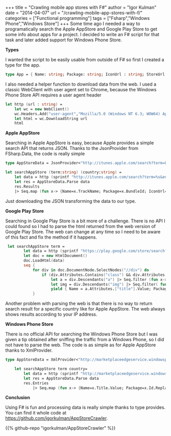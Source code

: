 +++
title = "Crawling mobile app stores with F#"
author = "Igor Kulman"
date = "2014-04-07"
url = "/crawling-mobile-app-stores-with-f/"
categories = ["Functional programming"]
tags = ["Fsharp","Windows Phone","Windows Store"]
+++
Some time ago I needed a way to programatically search the Apple AppStore and Google Play Store to get some info about apps for a project. I decided to write an F# script for that task and later added support for Windows Phone Store.

**Types**

I wanted the script to be easily usable from outside of F# so first I created a type for the app.

```fsharp
type App = { Name: string; Package: string; IconUrl : string; StoreUrl: string}
```

I also needed a helper function to download data from the web. I used a classic WebClient with user agent set to Chrome, because the Windows Phone Store API requires a user agent header

<!--more-->

```fsharp
let http (url : string) =
    let wc = new WebClient()
    wc.Headers.Add("user-agent","Mozilla/5.0 (Windows NT 6.3; WOW64) AppleWebKit/537.36 (KHTML, like Gecko) Chrome/33.0.1750.154 Safari/537.36")
    let html = wc.DownloadString url
    html
```

**Apple AppStore**

Searching in Apple AppStore is easy, because Apple provides a simple search API that returns JSON. Thanks to the JsonProvider from FSharp.Data, the code is really simple

```fsharp
type AppStoreData = JsonProvider<"http://itunes.apple.com/search?term=LEMA&entity=software&country=CZ">

let searchAppStore (term:string) (country:string) =
    let data = http (sprintf "http://itunes.apple.com/search?term=%s&entity=software&country=%s" term country)
    let res = AppStoreData.Parse data
    res.Results
    |> Seq.map (fun x-> {Name=x.TrackName; Package=x.BundleId; IconUrl=x.ArtworkUrl60; StoreUrl = ""})   
```

Just downloading the JSON transforming the data to our type.

**Google Play Store**

Searching in Google Play Store is a bit more of a challenge. There is no API I could found so I had to parse the html returned from the web version of Google Play Store. The web can change at any time so I need to be aware of this fact and fix the method if it happens.

```fsharp
 let searchAppStore term =   
        let data = http (sprintf "https://play.google.com/store/search?q=%s&c=apps&num=100" term)
        let doc = new HtmlDocument()
        doc.LoadHtml(data)        
        seq {
            for div in doc.DocumentNode.SelectNodes("//div") do
                if (div.Attributes.Contains("class") && div.Attributes.["class"].Value="card no-rationale square-cover apps small") then
                    let a = div.Descendants("a") |> Seq.filter (fun x->x.Attributes.Contains("class") && x.Attributes.["class"].Value="title") |> Seq.head
                    let img = div.Descendants("img") |> Seq.filter( fun x->x.Attributes.Contains("class") && x.Attributes.["class"].Value="cover-image") |> Seq.head
                    yield { Name = a.Attributes.["title"].Value; Package = div.Attributes.["data-docid"].Value; IconUrl = img.Attributes.["src"].Value; StoreUrl="https://play.google.com"+a.Attributes.["href"].Value}
            }
```

Another problem with parsing the web is that there is no way to return search result for a specific country like for Apple AppStore. The web always shows results according to your IP address.

**Windows Phone Store**

There is no official API for searching the Windows Phone Store but I was given a tip obtained after sniffing the traffic from a Windows Phone, so I did not have to parse the web. The code is as simple as for Apple AppStore thanks to XmlProvider.

```fsharp
type AppStoreData = XmlProvider<"http://marketplaceedgeservice.windowsphone.com/v8/catalog/apps?os=8.0.10521.0&cc=CZ&lang=en-US&chunkSize=50&q=igor%20kulman">

    let searchAppStore term country=   
        let data = http (sprintf "http://marketplaceedgeservice.windowsphone.com/v8/catalog/apps?os=8.0.10521.0&cc=%s&lang=en-US&chunkSize=50&q=%s" country term)
        let res = AppStoreData.Parse data
        res.Entries
            |> Seq.map (fun x-> {Name=x.Title.Value; Package=x.Id.Replace("urn:uuid:",""); StoreUrl=(sprintf "http://windowsphone.com/s?appid=%s" (x.Id.Replace("urn:uuid:",""))); IconUrl = (sprintf "http://cdn.marketplaceimages.windowsphone.com/v8/images/%s&imagetype=icon_small" (x.Id.Replace("urn:uuid:","")))})
```

**Conclusion**

Using F# is fun and processing data is really simple thanks to type provides. You can find it whole code at <https://github.com/igorkulman/AppStoreCrawler>.

{{% github-repo "igorkulman/AppStoreCrawler" %}}
